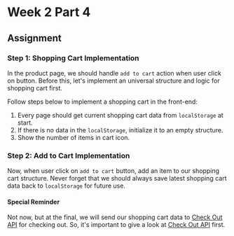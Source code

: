 # Week 2 Part 4

## Assignment

### Step 1: Shopping Cart Implementation

In the product page, we should handle `add to cart` action when user click on button. Before this, let's implement an universal structure and logic for shopping cart first.

Follow steps below to implement a shopping cart in the front-end:

1. Every page should get current shopping cart data from `localStorage` at start.
2. If there is no data in the `localStorage`, initialize it to an empty structure.
3. Show the number of items in cart icon.

### Step 2: Add to Cart Implementation

Now, when user click on `add to cart` button, add an item to our shopping cart structure. Never forget that we should always save latest shopping cart data back to `localStorage` for future use.

#### Special Reminder

Not now, but at the final, we will send our shopping cart data to [Check Out API](https://github.com/AppWorks-School/API-Doc/blob/master/Stylish/README.md#check-out-api) for checking out. So, it's important to give a look at [Check Out API](https://github.com/AppWorks-School/API-Doc/blob/master/Stylish/README.md#check-out-api) first.
